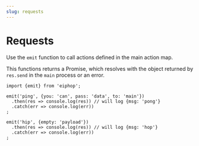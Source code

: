 ```yaml
---
slug: requests
---
```


# Requests

Use the `emit` function to call actions defined in the main action map. 

This functions returns a Promise, which resolves with the object returned by `res.send` in the `main` process or an error.

```
import {emit} from 'eiphop';

emit('ping', {you: 'can', pass: 'data', to: 'main'})  
  .then(res => console.log(res)) // will log {msg: 'pong'}  
  .catch(err => console.log(err))  
;

emit('hip', {empty: 'payload'})  
  .then(res => console.log(res)) // will log {msg: 'hop'}  
  .catch(err => console.log(err))  
;
```